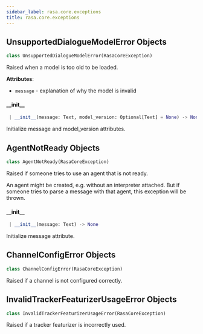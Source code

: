 ```yaml
---
sidebar_label: rasa.core.exceptions
title: rasa.core.exceptions
---
```

## UnsupportedDialogueModelError Objects

```python
class UnsupportedDialogueModelError(RasaCoreException)
```

Raised when a model is too old to be loaded.

**Attributes**:

- `message` - explanation of why the model is invalid

#### \_\_init\_\_

```python
 | __init__(message: Text, model_version: Optional[Text] = None) -> None
```

Initialize message and model_version attributes.

## AgentNotReady Objects

```python
class AgentNotReady(RasaCoreException)
```

Raised if someone tries to use an agent that is not ready.

An agent might be created, e.g. without an interpreter attached. But
if someone tries to parse a message with that agent, this exception
will be thrown.

#### \_\_init\_\_

```python
 | __init__(message: Text) -> None
```

Initialize message attribute.

## ChannelConfigError Objects

```python
class ChannelConfigError(RasaCoreException)
```

Raised if a channel is not configured correctly.

## InvalidTrackerFeaturizerUsageError Objects

```python
class InvalidTrackerFeaturizerUsageError(RasaCoreException)
```

Raised if a tracker featurizer is incorrectly used.


